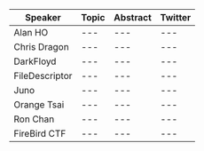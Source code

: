 | Speaker | Topic | Abstract | Twitter |
| --- | --- | --- | --- |
| Alan HO | --- | --- | --- | 
| Chris Dragon | --- | --- | --- |
| DarkFloyd | --- | --- | --- |
| FileDescriptor | --- | --- | --- |
| Juno | --- | --- | --- |
| Orange Tsai | --- | --- | --- |
| Ron Chan | --- | --- | --- |
| FireBird CTF | --- | --- | --- |

